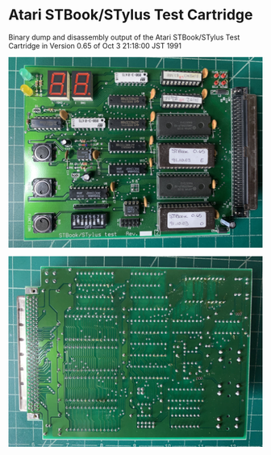 # Atari STBook/STylus Test Cartridge

Binary dump and disassembly output of the Atari STBook/STylus Test Cartridge in Version 0.65 of Oct  3 21:18:00 JST 1991

![Atari STBook/STylus Test Cartridge Top View](TestCartridgeTop.jpg)

![Atari STBook/STylus Test Cartridge Bottom View](TestCartridgeBottom.jpg)